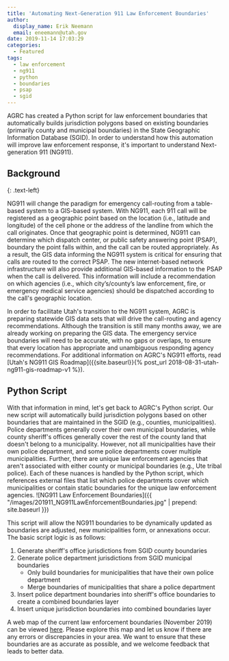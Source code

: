 ```yaml
---
title: 'Automating Next-Generation 911 Law Enforcement Boundaries'
author:
  display_name: Erik Neemann
  email: eneemann@utah.gov
date: 2019-11-14 17:03:29
categories:
  - Featured
tags:
  - law enforcement
  - ng911
  - python
  - boundaries
  - psap
  - sgid
---
```


AGRC has created a Python script for law enforcement boundaries that automatically builds jurisdiction polygons based on existing boundaries (primarily county and municipal boundaries) in the State Geographic Information Database (SGID). In order to understand how this automation will improve law enforcement response, it's important to understand Next-generation 911 (NG911).

## Background
{: .text-left}

NG911 will change the paradigm for emergency call-routing from a table-based system to a GIS-based system. With NG911, each 911 call will be registered as a geographic point based on the location (i.e., latitude and longitude) of the cell phone or the address of the landline from which the call originates. Once that geographic point is determined, NG911 can determine which dispatch center, or public safety answering point (PSAP), boundary the point falls within, and the call can be routed appropriately. As a result, the GIS data informing the NG911 system is critical for ensuring that calls are routed to the correct PSAP. The new internet-based network infrastructure will also provide additional GIS-based information to the PSAP when the call is delivered. This information will include a recommendation on which agencies (i.e., which city’s/county’s law enforcement, fire, or emergency medical service agencies) should be dispatched according to the call's geographic location. 

In order to facilitate Utah's transition to the NG911 system, AGRC is preparing statewide GIS data sets that will drive the call-routing and agency recommendations. Although the transition is still many months away, we are already working on preparing the GIS data. The emergency service boundaries will need to be accurate, with no gaps or overlaps, to ensure that every location has appropriate and unambiguous responding agency recommendations. For additional information on AGRC's NG911 efforts, read [Utah's NG911 GIS Roadmap]({{site.baseurl}}{% post_url 2018-08-31-utah-ng911-gis-roadmap-v1 %}).

## Python Script

With that information in mind, let's get back to AGRC's Python script. Our new script will automatically build jurisdiction polygons based on other boundaries that are maintained in the SGID (e.g., counties, municipalities). Police departments generally cover their own municipal boundaries, while county sheriff's offices generally cover the rest of the county land that doesn't belong to a municipality. However, not all municipalities have their own police department, and some police departments cover multiple municipalities. Further, there are unique law enforcement agencies that aren't associated with either county or municipal boundaries (e.g., Ute tribal police). Each of these nuances is handled by the Python script, which references external files that list which police departments cover which municipalities or contain static boundaries for the unique law enforcement agencies. ![NG911 Law Enforcement Boundaries]({{ "/images/201911_NG911LawEnforcementBoundaries.jpg" | prepend: site.baseurl }})

This script will allow the NG911 boundaries to be dynamically updated as boundaries are adjusted, new municipalities form, or annexations occur. The basic script logic is as follows:

1. Generate sheriff's office jurisdictions from SGID county boundaries
2. Generate police department jurisdictions from SGID municipal boundaries
   - Only build boundaries for municipalities that have their own police department
   - Merge boundaries of municipalities that share a police department
3. Insert police department boundaries into sheriff's office boundaries to create a combined boundaries layer
4. Insert unique jurisdiction boundaries into combined boundaries layer

A web map of the current law enforcement boundaries (November 2019) can be viewed [here](http://utah.maps.arcgis.com/home/webmap/viewer.html?useExisting=1). Please explore this map and let us know if there are any errors or discrepancies in your area. We want to ensure that these boundaries are as accurate as possible, and we welcome feedback that leads to better data.
